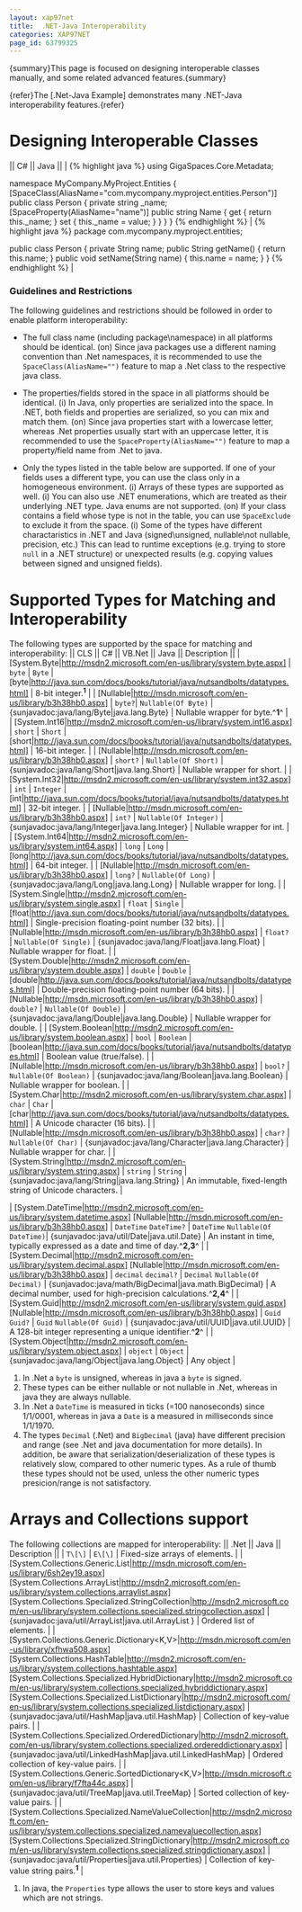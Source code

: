 ```yaml
---
layout: xap97net
title:  .NET-Java Interoperability
categories: XAP97NET
page_id: 63799325
---
```


{summary}This page is focused on designing interoperable classes manually, and some related advanced features.{summary}

{refer}The [.Net-Java Example] demonstrates many .NET-Java interoperability features.{refer}

# Designing Interoperable Classes

|| C# || Java ||
|
{% highlight java %}
using GigaSpaces.Core.Metadata;

namespace MyCompany.MyProject.Entities
{
    [SpaceClass(AliasName="com.mycompany.myproject.entities.Person")]
    public class Person
    {
        private string _name;
        [SpaceProperty(AliasName="name")]
        public string Name
        {
            get { return this._name; }
            set { this._name = value; }
        }
    }
}
{% endhighlight %}
|
{% highlight java %}
package com.mycompany.myproject.entities;

public class Person
{
    private String name;
    public String getName()
    {
        return this.name;
    }
    public void setName(String name)
    {
        this.name = name;
    }
}
{% endhighlight %}
|

### Guidelines and Restrictions

The following guidelines and restrictions should be followed in order to enable platform interoperability:
- The full class name (including package\namespace) in all platforms should be identical.
 (on) Since java packages use a different naming convention than .Net namespaces, it is recommended to use the `SpaceClass(AliasName="")` feature to map a .Net class to the respective java class.


- The properties/fields stored in the space in all platforms should be identical.
 (i) In Java, only properties are serialized into the space. In .NET, both fields and properties are serialized, so you can mix and match them.
 (on) Since java properties start with a lowercase letter, whereas .Net properties usually start with an uppercase letter, it is recommended to use the `SpaceProperty(AliasName="")` feature to map a property/field name from .Net to java.


- Only the types listed in the table below are supported. If one of your fields uses a different type, you can use the class only in a homogeneous environment.
 (i) Arrays of these types are supported as well.
 (i) You can also use .NET enumerations, which are treated as their underlying .NET type. Java enums are not supported.
 (on) If your class contains a field whose type is not in the table, you can use `SpaceExclude` to exclude it from the space.
 (i) Some of the types have different charactaristics in .NET and Java (signed\unsigned, nullable\not nullable, precision, etc.) This can lead to runtime exceptions (e.g. trying to store `null` in a .NET structure) or unexpected results (e.g. copying values between signed and unsigned fields).

# Supported Types for Matching and Interoperability

The following types are supported by the space for matching and interoperability:
|| CLS || C# || VB.Net || Java || Description ||
| [System.Byte|http://msdn2.microsoft.com/en-us/library/system.byte.aspx] | `byte` | `Byte` | [byte|http://java.sun.com/docs/books/tutorial/java/nutsandbolts/datatypes.html] | 8-bit integer.**<sup>1</sup>** |
| [Nullable<Byte>|http://msdn.microsoft.com/en-us/library/b3h38hb0.aspx] | `byte?`| `Nullable(Of Byte)` | {sunjavadoc:java/lang/Byte|java.lang.Byte} | Nullable wrapper for byte.^**1**^ |
| [System.Int16|http://msdn2.microsoft.com/en-us/library/system.int16.aspx] | `short` | `Short` | [short|http://java.sun.com/docs/books/tutorial/java/nutsandbolts/datatypes.html] | 16-bit integer. |
| [Nullable<Int16>|http://msdn.microsoft.com/en-us/library/b3h38hb0.aspx] | `short?` | `Nullable(Of Short)` | {sunjavadoc:java/lang/Short|java.lang.Short} | Nullable wrapper for short. |
| [System.Int32|http://msdn2.microsoft.com/en-us/library/system.int32.aspx] | `int` | `Integer` | [int|http://java.sun.com/docs/books/tutorial/java/nutsandbolts/datatypes.html] | 32-bit integer. |
| [Nullable<Int32>|http://msdn.microsoft.com/en-us/library/b3h38hb0.aspx] | `int?` | `Nullable(Of Integer)` | {sunjavadoc:java/lang/Integer|java.lang.Integer} | Nullable wrapper for int. |
| [System.Int64|http://msdn2.microsoft.com/en-us/library/system.int64.aspx] | `long` | `Long` | [long|http://java.sun.com/docs/books/tutorial/java/nutsandbolts/datatypes.html] | 64-bit integer. |
| [Nullable<Int64>|http://msdn.microsoft.com/en-us/library/b3h38hb0.aspx] | `long?` | `Nullable(Of Long)` | {sunjavadoc:java/lang/Long|java.lang.Long} | Nullable wrapper for long. |
| [System.Single|http://msdn2.microsoft.com/en-us/library/system.single.aspx] | `float` | `Single` | [float|http://java.sun.com/docs/books/tutorial/java/nutsandbolts/datatypes.html] |  Single-precision floating-point number (32 bits). |
| [Nullable<Single>|http://msdn.microsoft.com/en-us/library/b3h38hb0.aspx] | `float?` | `Nullable(Of Single)` | {sunjavadoc:java/lang/Float|java.lang.Float} | Nullable wrapper for float. |
| [System.Double|http://msdn2.microsoft.com/en-us/library/system.double.aspx] | `double` | `Double` | [double|http://java.sun.com/docs/books/tutorial/java/nutsandbolts/datatypes.html] |  Double-precision floating-point number (64 bits). |
| [Nullable<Double>|http://msdn.microsoft.com/en-us/library/b3h38hb0.aspx] | `double?` | `Nullable(Of Double)` | {sunjavadoc:java/lang/Double|java.lang.Double} | Nullable wrapper for double. |
| [System.Boolean|http://msdn2.microsoft.com/en-us/library/system.boolean.aspx] | `bool` | `Boolean` | [boolean|http://java.sun.com/docs/books/tutorial/java/nutsandbolts/datatypes.html]   | Boolean value (true/false). |
| [Nullable<Boolean>|http://msdn.microsoft.com/en-us/library/b3h38hb0.aspx] | `bool?` | `Nullable(Of Boolean)` | {sunjavadoc:java/lang/Boolean|java.lang.Boolean} | Nullable wrapper for boolean. |
| [System.Char|http://msdn2.microsoft.com/en-us/library/system.char.aspx] | `char` | `Char` | [char|http://java.sun.com/docs/books/tutorial/java/nutsandbolts/datatypes.html]   | A Unicode  character (16 bits). |
| [Nullable<Char>|http://msdn.microsoft.com/en-us/library/b3h38hb0.aspx] | `char?` | `Nullable(Of Char)` | {sunjavadoc:java/lang/Character|java.lang.Character} | Nullable wrapper for char. |
| [System.String|http://msdn2.microsoft.com/en-us/library/system.string.aspx] | `string` | `String` | {sunjavadoc:java/lang/String|java.lang.String} | An immutable, fixed-length string of Unicode characters. |

| [System.DateTime|http://msdn2.microsoft.com/en-us/library/system.datetime.aspx] [Nullable<DateTime>|http://msdn.microsoft.com/en-us/library/b3h38hb0.aspx] | `DateTime` `DateTime?` | `DateTime` `Nullable(Of DateTime)`| {sunjavadoc:java/util/Date|java.util.Date} | An instant in time, typically expressed as a date and time of day.^**2,3**^ |
| [System.Decimal|http://msdn2.microsoft.com/en-us/library/system.decimal.aspx] [Nullable<Decimal>|http://msdn.microsoft.com/en-us/library/b3h38hb0.aspx] | `decimal` `decimal?` | `Decimal` `Nullable(Of Decimal)` | {sunjavadoc:java/math/BigDecimal|java.math.BigDecimal} | A decimal number, used for high-precision calculations.^**2,4**^ |
| [System.Guid|http://msdn2.microsoft.com/en-us/library/system.guid.aspx] [Nullable<Guid>|http://msdn.microsoft.com/en-us/library/b3h38hb0.aspx] | `Guid` `Guid?` | `Guid` `Nullable(Of Guid)` | {sunjavadoc:java/util/UUID|java.util.UUID} | A 128-bit integer representing a unique identifier.^**2**^ |
| [System.Object|http://msdn2.microsoft.com/en-us/library/system.object.aspx] | `object` | `Object` | {sunjavadoc:java/lang/Object|java.lang.Object} | Any object |
1. In .Net a `byte` is unsigned, whereas in java a `byte` is signed.
2. These types can be either nullable or not nullable in .Net, whereas in java they are always nullable.
3. In .Net a `DateTime` is measured in ticks (=100 nanoseconds) since 1/1/0001, whereas in java a `Date` is a measured in milliseconds since 1/1/1970.
4. The types `Decimal` (.Net) and `BigDecimal` (java) have different precision and range (see .Net and java documentation for more details). In addition, be aware that serialization/deserialization of these types is relatively slow, compared to other numeric types. As a rule of thumb these types should not be used, unless the other numeric types presicion/range is not satisfactory.

# Arrays and Collections support

The following collections are mapped for interoperability:
|| .Net || Java || Description ||
| `T\[\]` | `E\[\]` | Fixed-size arrays of elements. |
| [System.Collections.Generic.List<T>|http://msdn.microsoft.com/en-us/library/6sh2ey19.aspx]  [System.Collections.ArrayList|http://msdn2.microsoft.com/en-us/library/system.collections.arraylist.aspx]  [System.Collections.Specialized.StringCollection|http://msdn2.microsoft.com/en-us/library/system.collections.specialized.stringcollection.aspx] | {sunjavadoc:java/util/ArrayList|java.util.ArrayList } | Ordered list of elements. |
| [System.Collections.Generic.Dictionary<K,V>|http://msdn.microsoft.com/en-us/library/xfhwa508.aspx]  [System.Collections.HashTable|http://msdn2.microsoft.com/en-us/library/system.collections.hashtable.aspx]  [System.Collections.Specialized.HybridDictionary|http://msdn2.microsoft.com/en-us/library/system.collections.specialized.hybriddictionary.aspx]  [System.Collections.Specialized.ListDictionary|http://msdn2.microsoft.com/en-us/library/system.collections.specialized.listdictionary.aspx] | {sunjavadoc:java/util/HashMap|java.util.HashMap} | Collection of key-value pairs. |
| [System.Collections.Specialized.OrderedDictionary|http://msdn2.microsoft.com/en-us/library/system.collections.specialized.ordereddictionary.aspx] | {sunjavadoc:java/util/LinkedHashMap|java.util.LinkedHashMap} | Ordered collection of key-value pairs. |
| [System.Collections.Generic.SortedDictionary<K,V>|http://msdn.microsoft.com/en-us/library/f7fta44c.aspx] | {sunjavadoc:java/util/TreeMap|java.util.TreeMap} | Sorted collection of key-value pairs. |
| [System.Collections.Specialized.NameValueCollection|http://msdn2.microsoft.com/en-us/library/system.collections.specialized.namevaluecollection.aspx] [System.Collections.Specialized.StringDictionary|http://msdn2.microsoft.com/en-us/library/system.collections.specialized.stringdictionary.aspx] | {sunjavadoc:java/util/Properties|java.util.Properties} | Collection of key-value string pairs.**<sup>1</sup>** |
1. In java, the `Properties` type allows the user to store keys and values which are not strings.

